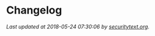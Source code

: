 # Changelog

_Last updated at 2018-05-24 07:30:06 by [securitytext.org](https://securitytext.org)._
